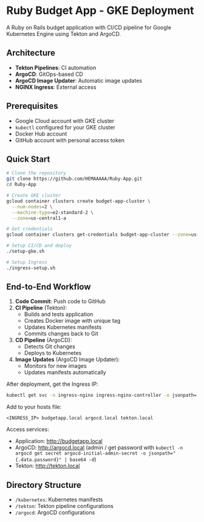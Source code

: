 
# Ruby Budget App - GKE Deployment

A Ruby on Rails budget application with CI/CD pipeline for Google Kubernetes Engine using Tekton and ArgoCD.

## Architecture

- **Tekton Pipelines**: CI automation
- **ArgoCD**: GitOps-based CD
- **ArgoCD Image Updater**: Automatic image updates
- **NGINX Ingress**: External access

## Prerequisites

- Google Cloud account with GKE cluster
- `kubectl` configured for your GKE cluster
- Docker Hub account
- GitHub account with personal access token

## Quick Start

```bash
# Clone the repository
git clone https://github.com/HEMAAAAA/Ruby-App.git
cd Ruby-App

# Create GKE cluster
gcloud container clusters create budget-app-cluster \
  --num-nodes=2 \
  --machine-type=e2-standard-2 \
  --zone=us-central1-a

# Get credentials
gcloud container clusters get-credentials budget-app-cluster --zone=us-central1-a

# Setup CI/CD and deploy
./setup-gke.sh

# Setup Ingress
./ingress-setup.sh
```

## End-to-End Workflow

1. **Code Commit**: Push code to GitHub
2. **CI Pipeline** (Tekton):
   - Builds and tests application
   - Creates Docker image with unique tag
   - Updates Kubernetes manifests
   - Commits changes back to Git
3. **CD Pipeline** (ArgoCD):
   - Detects Git changes
   - Deploys to Kubernetes
4. **Image Updates** (ArgoCD Image Updater):
   - Monitors for new images
   - Updates manifests automatically

After deployment, get the Ingress IP:

```bash
kubectl get svc -n ingress-nginx ingress-nginx-controller -o jsonpath='{.status.loadBalancer.ingress[0].ip}'
```

Add to your hosts file:
```
<INGRESS_IP> budgetapp.local argocd.local tekton.local
```

Access services:
- Application: http://budgetapp.local
- ArgoCD: http://argocd.local (admin / get password with `kubectl -n argocd get secret argocd-initial-admin-secret -o jsonpath="{.data.password}" | base64 -d`)
- Tekton: http://tekton.local

## Directory Structure

- `/kubernetes`: Kubernetes manifests
- `/tekton`: Tekton pipeline configurations
- `/argocd`: ArgoCD configurations
